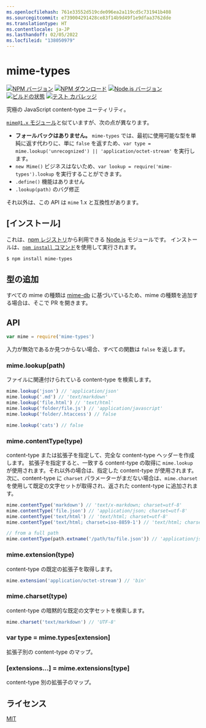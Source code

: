 ```yaml
---
ms.openlocfilehash: 761e33552d519cde096ea2a119cd5c731941b408
ms.sourcegitcommit: e739004291428ce83f14b9d49f1e9dfaa3762dde
ms.translationtype: HT
ms.contentlocale: ja-JP
ms.lasthandoff: 02/05/2022
ms.locfileid: "138050979"
---
```

# <a name="mime-types"></a>mime-types

[![NPM バージョン][npm-version-image]][npm-url]
[![NPM ダウンロード][npm-downloads-image]][npm-url]
[![Node.js バージョン][node-version-image]][node-version-url]
[![ビルドの状態][ci-image]][ci-url]
[![テスト カバレッジ][coveralls-image]][coveralls-url]

究極の JavaScript content-type ユーティリティ。

[`mime@1.x` モジュール](https://www.npmjs.com/package/mime)と似ていますが、次の点が異なります。

- __フォールバックはありません。__ `mime-types` では、最初に使用可能な型を単純に返す代わりに、単に `false` を返すため、`var type = mime.lookup('unrecognized') || 'application/octet-stream'` を実行します。
- `new Mime()` ビジネスはないため、`var lookup = require('mime-types').lookup` を実行することができます。
- `.define()` 機能はありません
- `.lookup(path)` のバグ修正

それ以外は、この API は `mime` 1.x と互換性があります。

## <a name="install"></a>[インストール]

これは、[npm レジストリ](https://www.npmjs.com/)から利用できる [Node.js](https://nodejs.org/en/) モジュールです。 インストールは、[`npm install` コマンド](https://docs.npmjs.com/getting-started/installing-npm-packages-locally)を使用して実行されます。

```sh
$ npm install mime-types
```

## <a name="adding-types"></a>型の追加

すべての mime の種類は [mime-db](https://www.npmjs.com/package/mime-db) に基づいているため、mime の種類を追加する場合は、そこで PR を開きます。

## <a name="api"></a>API

```js
var mime = require('mime-types')
```

入力が無効であるか見つからない場合、すべての関数は `false` を返します。

### <a name="mimelookuppath"></a>mime.lookup(path)

ファイルに関連付けられている content-type を検索します。

```js
mime.lookup('json') // 'application/json'
mime.lookup('.md') // 'text/markdown'
mime.lookup('file.html') // 'text/html'
mime.lookup('folder/file.js') // 'application/javascript'
mime.lookup('folder/.htaccess') // false

mime.lookup('cats') // false
```

### <a name="mimecontenttypetype"></a>mime.contentType(type)

content-type または拡張子を指定して、完全な content-type ヘッダーを作成します。
拡張子を指定すると、一致する content-type の取得に `mime.lookup` が使用されます。それ以外の場合は、指定した content-type が使用されます。 次に、content-type に `charset` パラメーターがまだない場合は、`mime.charset` を使用して既定の文字セットが取得され、返された content-type に追加されます。

```js
mime.contentType('markdown') // 'text/x-markdown; charset=utf-8'
mime.contentType('file.json') // 'application/json; charset=utf-8'
mime.contentType('text/html') // 'text/html; charset=utf-8'
mime.contentType('text/html; charset=iso-8859-1') // 'text/html; charset=iso-8859-1'

// from a full path
mime.contentType(path.extname('/path/to/file.json')) // 'application/json; charset=utf-8'
```

### <a name="mimeextensiontype"></a>mime.extension(type)

content-type の既定の拡張子を取得します。

```js
mime.extension('application/octet-stream') // 'bin'
```

### <a name="mimecharsettype"></a>mime.charset(type)

content-type の暗黙的な既定の文字セットを検索します。

```js
mime.charset('text/markdown') // 'UTF-8'
```

### <a name="var-type--mimetypesextension"></a>var type = mime.types[extension]

拡張子別の content-type のマップ。

### <a name="extensions--mimeextensionstype"></a>[extensions...] = mime.extensions[type]

content-type 別の拡張子のマップ。

## <a name="license"></a>ライセンス

[MIT](LICENSE)

[ci-image]: https://badgen.net/github/checks/jshttp/mime-types/master?label=ci
[ci-url]: https://github.com/jshttp/mime-types/actions?query=workflow%3Aci
[coveralls-image]: https://badgen.net/coveralls/c/github/jshttp/mime-types/master
[coveralls-url]: https://coveralls.io/r/jshttp/mime-types?branch=master
[node-version-image]: https://badgen.net/npm/node/mime-types
[node-version-url]: https://nodejs.org/en/download
[npm-downloads-image]: https://badgen.net/npm/dm/mime-types
[npm-url]: https://npmjs.org/package/mime-types
[npm-version-image]: https://badgen.net/npm/v/mime-types
